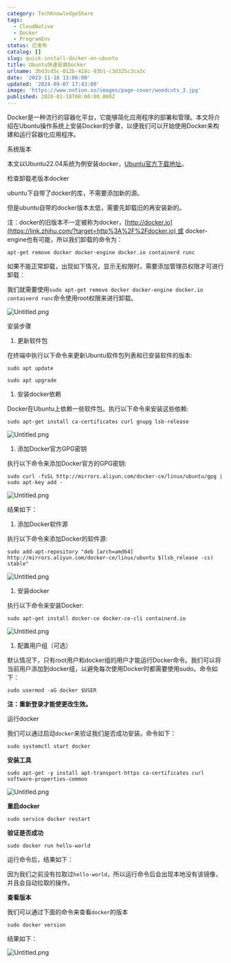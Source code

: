 ```yaml
---
category: TechKnowledgeShare
tags:
  - CloudNative
  - Docker
  - ProgramEnv
status: 已发布
catalog: []
slug: quick-install-docker-on-ubuntu
title: Ubuntu快速安装Docker
urlname: 3bd3cd5c-012b-418c-93b1-c3d325c3ca3c
date: '2023-11-18 13:06:00'
updated: '2024-09-07 17:43:00'
image: 'https://www.notion.so/images/page-cover/woodcuts_3.jpg'
published: 2020-01-18T08:00:00.000Z
---
```


Docker是一种流行的容器化平台，它能够简化应用程序的部署和管理。本文将介绍在Ubuntu操作系统上安装Docker的步骤，以便我们可以开始使用Docker来构建和运行容器化应用程序。


系统版本


本文以Ubuntu22.04系统为例安装docker，[Ubuntu官方下载地址](https://link.zhihu.com/?target=https%3A%2F%2Fubuntu.com%2Fdownload)。


检查卸载老版本docker


ubuntu下自带了docker的库，不需要添加新的源。


但是ubuntu自带的docker版本太低，需要先卸载旧的再安装新的。


注：docker的旧版本不一定被称为docker，[http://docker.io](https://link.zhihu.com/?target=http%3A%2F%2Fdocker.io) 或 docker-engine也有可能，所以我们卸载的命令为：


`apt-get remove docker docker-engine docker.io containerd runc`


如果不能正常卸载，出现如下情况，显示无权限时，需要添加管理员权限才可进行卸载：


我们就需要使用`sudo apt-get remove docker docker-engine docker.io containerd runc`命令使用root权限来进行卸载。


![Untitled.png](https://prod-files-secure.s3.us-west-2.amazonaws.com/5d24fe63-e567-4804-86f9-9fdc62e13082/39952d0f-7851-4550-b715-72a33876c773/Untitled.png?X-Amz-Algorithm=AWS4-HMAC-SHA256&X-Amz-Content-Sha256=UNSIGNED-PAYLOAD&X-Amz-Credential=ASIAZI2LB466QIEOHLLP%2F20250215%2Fus-west-2%2Fs3%2Faws4_request&X-Amz-Date=20250215T213310Z&X-Amz-Expires=3600&X-Amz-Security-Token=IQoJb3JpZ2luX2VjECUaCXVzLXdlc3QtMiJHMEUCIHe1bF6HnFZT7IQx5HTDjPYh9abEPcod2w%2Bi3Lcyq0JoAiEAwY2GtO9t%2BTv7qECjNVn0Mtx%2FTAtPZwKTWEzVFToS7mUq%2FwMIThAAGgw2Mzc0MjMxODM4MDUiDGVeYjHdCEMurRk1EyrcA6PKC7gD%2BV0WeZlxVdqkZ%2FuIE2Mzl4b1BcG3th32FhLbSA%2FN1UQZ3%2B20jmAW2ItXg66ooHKWeXq9K1stRH1AYuWsIKch%2B3w%2Bypk75edpGtRiE%2F2P8TXWNLIyHnijIOF9WuckONPvH4pkHxRHFWODp3iLmY6B2Pp4IK63b3AsoiYewnc8q3up84xLbGcbOPlesd7yZF7O0jW90mgnveRozUnuuT%2FfabVNCKlB3XP94i9fcYu6f7QGiyPW%2BSWgOM47MrHMy%2F%2B30oq1un2JlrMBkGoAcu2zwuzqd5%2Ff6ObJzEanaCcmTJIO6CWp6INgaWWusChPz6cC0rKgkeEnzqo7ndjZ7ciGPwUtPtxUfloz0fppDWepCwxxsDRhPjNfSjhlysC5ZVoiVvgpTjnCGy7Fi3HHJ9VzFfCSNUkK7z7Lx3Gjj1dQwH1M6KkByJtteuLxeTvQ3iAA57qXEURFb1oj2rS6jrv9KzH5hL8dbWKJXbIzxJCCD8%2BBxiUdIusTvvEveOYIKrTKwGPfGAMBj9JzCZzKXaeD3Ht6s2Pc%2B7Bv%2Fad%2FFi8TWrif1nBIHCQYtVlHCkqhsDPRO1nLKC%2Fer0rwPzkGkRJ67h71aGQiwrxds5o6Clt5u3sj5EaixiOCMIr0w70GOqUBlhRNuffoGf76w2XGXJNLCSXnrU%2B%2BJO2MOzIumZC6SmkhSwyD67V5BrV0c7jr1q3QX7DE5k4BIs5lfkHfMBeX6A%2BVbMLkQYn76OHjB8EJuSLCVBqR2JJq97%2F2B0dE4Ny2kfeK%2BCPgknmkwc4BZr72%2F9uoeummWNtRF%2BQ7T3WH9NSKq7FJr%2B49KSceCNuBeKU2%2Bf3w%2F2DwALED0UFn3y4JUdWOkr0k&X-Amz-Signature=78e6ca1162f779620ffe40ce6b366a7dff7b43d9883d92c97798b04cd478e3c5&X-Amz-SignedHeaders=host&x-id=GetObject)


安装步骤

1. 更新软件包

在终端中执行以下命令来更新Ubuntu软件包列表和已安装软件的版本:


`sudo apt update`


`sudo apt upgrade`

1. 安装docker依赖

Docker在Ubuntu上依赖一些软件包。执行以下命令来安装这些依赖:


`sudo apt-get install ca-certificates curl gnupg lsb-release`


![Untitled.png](https://prod-files-secure.s3.us-west-2.amazonaws.com/5d24fe63-e567-4804-86f9-9fdc62e13082/b5a549a8-6621-4824-a151-93e8b0592f14/Untitled.png?X-Amz-Algorithm=AWS4-HMAC-SHA256&X-Amz-Content-Sha256=UNSIGNED-PAYLOAD&X-Amz-Credential=ASIAZI2LB466QIEOHLLP%2F20250215%2Fus-west-2%2Fs3%2Faws4_request&X-Amz-Date=20250215T213310Z&X-Amz-Expires=3600&X-Amz-Security-Token=IQoJb3JpZ2luX2VjECUaCXVzLXdlc3QtMiJHMEUCIHe1bF6HnFZT7IQx5HTDjPYh9abEPcod2w%2Bi3Lcyq0JoAiEAwY2GtO9t%2BTv7qECjNVn0Mtx%2FTAtPZwKTWEzVFToS7mUq%2FwMIThAAGgw2Mzc0MjMxODM4MDUiDGVeYjHdCEMurRk1EyrcA6PKC7gD%2BV0WeZlxVdqkZ%2FuIE2Mzl4b1BcG3th32FhLbSA%2FN1UQZ3%2B20jmAW2ItXg66ooHKWeXq9K1stRH1AYuWsIKch%2B3w%2Bypk75edpGtRiE%2F2P8TXWNLIyHnijIOF9WuckONPvH4pkHxRHFWODp3iLmY6B2Pp4IK63b3AsoiYewnc8q3up84xLbGcbOPlesd7yZF7O0jW90mgnveRozUnuuT%2FfabVNCKlB3XP94i9fcYu6f7QGiyPW%2BSWgOM47MrHMy%2F%2B30oq1un2JlrMBkGoAcu2zwuzqd5%2Ff6ObJzEanaCcmTJIO6CWp6INgaWWusChPz6cC0rKgkeEnzqo7ndjZ7ciGPwUtPtxUfloz0fppDWepCwxxsDRhPjNfSjhlysC5ZVoiVvgpTjnCGy7Fi3HHJ9VzFfCSNUkK7z7Lx3Gjj1dQwH1M6KkByJtteuLxeTvQ3iAA57qXEURFb1oj2rS6jrv9KzH5hL8dbWKJXbIzxJCCD8%2BBxiUdIusTvvEveOYIKrTKwGPfGAMBj9JzCZzKXaeD3Ht6s2Pc%2B7Bv%2Fad%2FFi8TWrif1nBIHCQYtVlHCkqhsDPRO1nLKC%2Fer0rwPzkGkRJ67h71aGQiwrxds5o6Clt5u3sj5EaixiOCMIr0w70GOqUBlhRNuffoGf76w2XGXJNLCSXnrU%2B%2BJO2MOzIumZC6SmkhSwyD67V5BrV0c7jr1q3QX7DE5k4BIs5lfkHfMBeX6A%2BVbMLkQYn76OHjB8EJuSLCVBqR2JJq97%2F2B0dE4Ny2kfeK%2BCPgknmkwc4BZr72%2F9uoeummWNtRF%2BQ7T3WH9NSKq7FJr%2B49KSceCNuBeKU2%2Bf3w%2F2DwALED0UFn3y4JUdWOkr0k&X-Amz-Signature=93a997c7696f0a73fb517aa959888948d2d1b8aecc9926ca815487993d63ef0f&X-Amz-SignedHeaders=host&x-id=GetObject)

1. 添加Docker官方GPG密钥

执行以下命令来添加Docker官方的GPG密钥:


`sudo curl -fsSL http://mirrors.aliyun.com/docker-ce/linux/ubuntu/gpg | sudo apt-key add -`


![Untitled.png](https://prod-files-secure.s3.us-west-2.amazonaws.com/5d24fe63-e567-4804-86f9-9fdc62e13082/98014b5e-f5b7-4b16-804e-ab6917971bd3/Untitled.png?X-Amz-Algorithm=AWS4-HMAC-SHA256&X-Amz-Content-Sha256=UNSIGNED-PAYLOAD&X-Amz-Credential=ASIAZI2LB466QIEOHLLP%2F20250215%2Fus-west-2%2Fs3%2Faws4_request&X-Amz-Date=20250215T213310Z&X-Amz-Expires=3600&X-Amz-Security-Token=IQoJb3JpZ2luX2VjECUaCXVzLXdlc3QtMiJHMEUCIHe1bF6HnFZT7IQx5HTDjPYh9abEPcod2w%2Bi3Lcyq0JoAiEAwY2GtO9t%2BTv7qECjNVn0Mtx%2FTAtPZwKTWEzVFToS7mUq%2FwMIThAAGgw2Mzc0MjMxODM4MDUiDGVeYjHdCEMurRk1EyrcA6PKC7gD%2BV0WeZlxVdqkZ%2FuIE2Mzl4b1BcG3th32FhLbSA%2FN1UQZ3%2B20jmAW2ItXg66ooHKWeXq9K1stRH1AYuWsIKch%2B3w%2Bypk75edpGtRiE%2F2P8TXWNLIyHnijIOF9WuckONPvH4pkHxRHFWODp3iLmY6B2Pp4IK63b3AsoiYewnc8q3up84xLbGcbOPlesd7yZF7O0jW90mgnveRozUnuuT%2FfabVNCKlB3XP94i9fcYu6f7QGiyPW%2BSWgOM47MrHMy%2F%2B30oq1un2JlrMBkGoAcu2zwuzqd5%2Ff6ObJzEanaCcmTJIO6CWp6INgaWWusChPz6cC0rKgkeEnzqo7ndjZ7ciGPwUtPtxUfloz0fppDWepCwxxsDRhPjNfSjhlysC5ZVoiVvgpTjnCGy7Fi3HHJ9VzFfCSNUkK7z7Lx3Gjj1dQwH1M6KkByJtteuLxeTvQ3iAA57qXEURFb1oj2rS6jrv9KzH5hL8dbWKJXbIzxJCCD8%2BBxiUdIusTvvEveOYIKrTKwGPfGAMBj9JzCZzKXaeD3Ht6s2Pc%2B7Bv%2Fad%2FFi8TWrif1nBIHCQYtVlHCkqhsDPRO1nLKC%2Fer0rwPzkGkRJ67h71aGQiwrxds5o6Clt5u3sj5EaixiOCMIr0w70GOqUBlhRNuffoGf76w2XGXJNLCSXnrU%2B%2BJO2MOzIumZC6SmkhSwyD67V5BrV0c7jr1q3QX7DE5k4BIs5lfkHfMBeX6A%2BVbMLkQYn76OHjB8EJuSLCVBqR2JJq97%2F2B0dE4Ny2kfeK%2BCPgknmkwc4BZr72%2F9uoeummWNtRF%2BQ7T3WH9NSKq7FJr%2B49KSceCNuBeKU2%2Bf3w%2F2DwALED0UFn3y4JUdWOkr0k&X-Amz-Signature=09c6403f6ac0aa36a51cf960bf274191edfd7d8614fbb837a5120ded3f10110a&X-Amz-SignedHeaders=host&x-id=GetObject)


结果如下：

1. 添加Docker软件源

执行以下命令来添加Docker的软件源:


`sudo add-apt-repository "deb [arch=amd64] http://mirrors.aliyun.com/docker-ce/linux/ubuntu $(lsb_release -cs) stable"`


![Untitled.png](https://prod-files-secure.s3.us-west-2.amazonaws.com/5d24fe63-e567-4804-86f9-9fdc62e13082/7fc5bdbe-9d4c-48b8-ba03-3309380f47ba/Untitled.png?X-Amz-Algorithm=AWS4-HMAC-SHA256&X-Amz-Content-Sha256=UNSIGNED-PAYLOAD&X-Amz-Credential=ASIAZI2LB466QIEOHLLP%2F20250215%2Fus-west-2%2Fs3%2Faws4_request&X-Amz-Date=20250215T213310Z&X-Amz-Expires=3600&X-Amz-Security-Token=IQoJb3JpZ2luX2VjECUaCXVzLXdlc3QtMiJHMEUCIHe1bF6HnFZT7IQx5HTDjPYh9abEPcod2w%2Bi3Lcyq0JoAiEAwY2GtO9t%2BTv7qECjNVn0Mtx%2FTAtPZwKTWEzVFToS7mUq%2FwMIThAAGgw2Mzc0MjMxODM4MDUiDGVeYjHdCEMurRk1EyrcA6PKC7gD%2BV0WeZlxVdqkZ%2FuIE2Mzl4b1BcG3th32FhLbSA%2FN1UQZ3%2B20jmAW2ItXg66ooHKWeXq9K1stRH1AYuWsIKch%2B3w%2Bypk75edpGtRiE%2F2P8TXWNLIyHnijIOF9WuckONPvH4pkHxRHFWODp3iLmY6B2Pp4IK63b3AsoiYewnc8q3up84xLbGcbOPlesd7yZF7O0jW90mgnveRozUnuuT%2FfabVNCKlB3XP94i9fcYu6f7QGiyPW%2BSWgOM47MrHMy%2F%2B30oq1un2JlrMBkGoAcu2zwuzqd5%2Ff6ObJzEanaCcmTJIO6CWp6INgaWWusChPz6cC0rKgkeEnzqo7ndjZ7ciGPwUtPtxUfloz0fppDWepCwxxsDRhPjNfSjhlysC5ZVoiVvgpTjnCGy7Fi3HHJ9VzFfCSNUkK7z7Lx3Gjj1dQwH1M6KkByJtteuLxeTvQ3iAA57qXEURFb1oj2rS6jrv9KzH5hL8dbWKJXbIzxJCCD8%2BBxiUdIusTvvEveOYIKrTKwGPfGAMBj9JzCZzKXaeD3Ht6s2Pc%2B7Bv%2Fad%2FFi8TWrif1nBIHCQYtVlHCkqhsDPRO1nLKC%2Fer0rwPzkGkRJ67h71aGQiwrxds5o6Clt5u3sj5EaixiOCMIr0w70GOqUBlhRNuffoGf76w2XGXJNLCSXnrU%2B%2BJO2MOzIumZC6SmkhSwyD67V5BrV0c7jr1q3QX7DE5k4BIs5lfkHfMBeX6A%2BVbMLkQYn76OHjB8EJuSLCVBqR2JJq97%2F2B0dE4Ny2kfeK%2BCPgknmkwc4BZr72%2F9uoeummWNtRF%2BQ7T3WH9NSKq7FJr%2B49KSceCNuBeKU2%2Bf3w%2F2DwALED0UFn3y4JUdWOkr0k&X-Amz-Signature=f7824d198b02e69e9c40a54d0639f72ac61a8f4ac3aa6d6d6c1c2434f2361b9f&X-Amz-SignedHeaders=host&x-id=GetObject)

1. 安装docker

执行以下命令来安装Docker:


`sudo apt-get install docker-ce docker-ce-cli containerd.io`


![Untitled.png](https://prod-files-secure.s3.us-west-2.amazonaws.com/5d24fe63-e567-4804-86f9-9fdc62e13082/d5ede442-ffc5-49c3-a76a-76559a797244/Untitled.png?X-Amz-Algorithm=AWS4-HMAC-SHA256&X-Amz-Content-Sha256=UNSIGNED-PAYLOAD&X-Amz-Credential=ASIAZI2LB466QIEOHLLP%2F20250215%2Fus-west-2%2Fs3%2Faws4_request&X-Amz-Date=20250215T213310Z&X-Amz-Expires=3600&X-Amz-Security-Token=IQoJb3JpZ2luX2VjECUaCXVzLXdlc3QtMiJHMEUCIHe1bF6HnFZT7IQx5HTDjPYh9abEPcod2w%2Bi3Lcyq0JoAiEAwY2GtO9t%2BTv7qECjNVn0Mtx%2FTAtPZwKTWEzVFToS7mUq%2FwMIThAAGgw2Mzc0MjMxODM4MDUiDGVeYjHdCEMurRk1EyrcA6PKC7gD%2BV0WeZlxVdqkZ%2FuIE2Mzl4b1BcG3th32FhLbSA%2FN1UQZ3%2B20jmAW2ItXg66ooHKWeXq9K1stRH1AYuWsIKch%2B3w%2Bypk75edpGtRiE%2F2P8TXWNLIyHnijIOF9WuckONPvH4pkHxRHFWODp3iLmY6B2Pp4IK63b3AsoiYewnc8q3up84xLbGcbOPlesd7yZF7O0jW90mgnveRozUnuuT%2FfabVNCKlB3XP94i9fcYu6f7QGiyPW%2BSWgOM47MrHMy%2F%2B30oq1un2JlrMBkGoAcu2zwuzqd5%2Ff6ObJzEanaCcmTJIO6CWp6INgaWWusChPz6cC0rKgkeEnzqo7ndjZ7ciGPwUtPtxUfloz0fppDWepCwxxsDRhPjNfSjhlysC5ZVoiVvgpTjnCGy7Fi3HHJ9VzFfCSNUkK7z7Lx3Gjj1dQwH1M6KkByJtteuLxeTvQ3iAA57qXEURFb1oj2rS6jrv9KzH5hL8dbWKJXbIzxJCCD8%2BBxiUdIusTvvEveOYIKrTKwGPfGAMBj9JzCZzKXaeD3Ht6s2Pc%2B7Bv%2Fad%2FFi8TWrif1nBIHCQYtVlHCkqhsDPRO1nLKC%2Fer0rwPzkGkRJ67h71aGQiwrxds5o6Clt5u3sj5EaixiOCMIr0w70GOqUBlhRNuffoGf76w2XGXJNLCSXnrU%2B%2BJO2MOzIumZC6SmkhSwyD67V5BrV0c7jr1q3QX7DE5k4BIs5lfkHfMBeX6A%2BVbMLkQYn76OHjB8EJuSLCVBqR2JJq97%2F2B0dE4Ny2kfeK%2BCPgknmkwc4BZr72%2F9uoeummWNtRF%2BQ7T3WH9NSKq7FJr%2B49KSceCNuBeKU2%2Bf3w%2F2DwALED0UFn3y4JUdWOkr0k&X-Amz-Signature=eebfa299261a1543b3cf4227dd94db0e7696b380a17614e7ca8cda90e50e4f31&X-Amz-SignedHeaders=host&x-id=GetObject)

1. 配置用户组（可选）

默认情况下，只有root用户和docker组的用户才能运行Docker命令。我们可以将当前用户添加到docker组，以避免每次使用Docker时都需要使用sudo。命令如下：


`sudo usermod -aG docker $USER`


**注：重新登录才能使更改生效。**


运行docker


我们可以通过启动`docker`来验证我们是否成功安装。命令如下：


`sudo systemctl start docker`


**安装工具**


`sudo apt-get -y install apt-transport-https ca-certificates curl software-properties-common`


![Untitled.png](https://prod-files-secure.s3.us-west-2.amazonaws.com/5d24fe63-e567-4804-86f9-9fdc62e13082/0c3615c1-94db-46f5-9743-68bb221a9964/Untitled.png?X-Amz-Algorithm=AWS4-HMAC-SHA256&X-Amz-Content-Sha256=UNSIGNED-PAYLOAD&X-Amz-Credential=ASIAZI2LB466QIEOHLLP%2F20250215%2Fus-west-2%2Fs3%2Faws4_request&X-Amz-Date=20250215T213310Z&X-Amz-Expires=3600&X-Amz-Security-Token=IQoJb3JpZ2luX2VjECUaCXVzLXdlc3QtMiJHMEUCIHe1bF6HnFZT7IQx5HTDjPYh9abEPcod2w%2Bi3Lcyq0JoAiEAwY2GtO9t%2BTv7qECjNVn0Mtx%2FTAtPZwKTWEzVFToS7mUq%2FwMIThAAGgw2Mzc0MjMxODM4MDUiDGVeYjHdCEMurRk1EyrcA6PKC7gD%2BV0WeZlxVdqkZ%2FuIE2Mzl4b1BcG3th32FhLbSA%2FN1UQZ3%2B20jmAW2ItXg66ooHKWeXq9K1stRH1AYuWsIKch%2B3w%2Bypk75edpGtRiE%2F2P8TXWNLIyHnijIOF9WuckONPvH4pkHxRHFWODp3iLmY6B2Pp4IK63b3AsoiYewnc8q3up84xLbGcbOPlesd7yZF7O0jW90mgnveRozUnuuT%2FfabVNCKlB3XP94i9fcYu6f7QGiyPW%2BSWgOM47MrHMy%2F%2B30oq1un2JlrMBkGoAcu2zwuzqd5%2Ff6ObJzEanaCcmTJIO6CWp6INgaWWusChPz6cC0rKgkeEnzqo7ndjZ7ciGPwUtPtxUfloz0fppDWepCwxxsDRhPjNfSjhlysC5ZVoiVvgpTjnCGy7Fi3HHJ9VzFfCSNUkK7z7Lx3Gjj1dQwH1M6KkByJtteuLxeTvQ3iAA57qXEURFb1oj2rS6jrv9KzH5hL8dbWKJXbIzxJCCD8%2BBxiUdIusTvvEveOYIKrTKwGPfGAMBj9JzCZzKXaeD3Ht6s2Pc%2B7Bv%2Fad%2FFi8TWrif1nBIHCQYtVlHCkqhsDPRO1nLKC%2Fer0rwPzkGkRJ67h71aGQiwrxds5o6Clt5u3sj5EaixiOCMIr0w70GOqUBlhRNuffoGf76w2XGXJNLCSXnrU%2B%2BJO2MOzIumZC6SmkhSwyD67V5BrV0c7jr1q3QX7DE5k4BIs5lfkHfMBeX6A%2BVbMLkQYn76OHjB8EJuSLCVBqR2JJq97%2F2B0dE4Ny2kfeK%2BCPgknmkwc4BZr72%2F9uoeummWNtRF%2BQ7T3WH9NSKq7FJr%2B49KSceCNuBeKU2%2Bf3w%2F2DwALED0UFn3y4JUdWOkr0k&X-Amz-Signature=b9831baf575a04c926e655fc823ccdd835800cf1961ff796d9d4cfb2cb6440fc&X-Amz-SignedHeaders=host&x-id=GetObject)


**重启docker**


`sudo service docker restart`


**验证是否成功**


`sudo docker run hello-world`


运行命令后，结果如下：


因为我们之前没有拉取过`hello-world`，所以运行命令后会出现本地没有该镜像，并且会自动拉取的操作。


**查看版本**


我们可以通过下面的命令来查看`docker`的版本


`sudo docker version`


结果如下：


![Untitled.png](https://prod-files-secure.s3.us-west-2.amazonaws.com/5d24fe63-e567-4804-86f9-9fdc62e13082/efdb509a-3c1e-41a3-91ee-a1bd88793688/Untitled.png?X-Amz-Algorithm=AWS4-HMAC-SHA256&X-Amz-Content-Sha256=UNSIGNED-PAYLOAD&X-Amz-Credential=ASIAZI2LB466QIEOHLLP%2F20250215%2Fus-west-2%2Fs3%2Faws4_request&X-Amz-Date=20250215T213310Z&X-Amz-Expires=3600&X-Amz-Security-Token=IQoJb3JpZ2luX2VjECUaCXVzLXdlc3QtMiJHMEUCIHe1bF6HnFZT7IQx5HTDjPYh9abEPcod2w%2Bi3Lcyq0JoAiEAwY2GtO9t%2BTv7qECjNVn0Mtx%2FTAtPZwKTWEzVFToS7mUq%2FwMIThAAGgw2Mzc0MjMxODM4MDUiDGVeYjHdCEMurRk1EyrcA6PKC7gD%2BV0WeZlxVdqkZ%2FuIE2Mzl4b1BcG3th32FhLbSA%2FN1UQZ3%2B20jmAW2ItXg66ooHKWeXq9K1stRH1AYuWsIKch%2B3w%2Bypk75edpGtRiE%2F2P8TXWNLIyHnijIOF9WuckONPvH4pkHxRHFWODp3iLmY6B2Pp4IK63b3AsoiYewnc8q3up84xLbGcbOPlesd7yZF7O0jW90mgnveRozUnuuT%2FfabVNCKlB3XP94i9fcYu6f7QGiyPW%2BSWgOM47MrHMy%2F%2B30oq1un2JlrMBkGoAcu2zwuzqd5%2Ff6ObJzEanaCcmTJIO6CWp6INgaWWusChPz6cC0rKgkeEnzqo7ndjZ7ciGPwUtPtxUfloz0fppDWepCwxxsDRhPjNfSjhlysC5ZVoiVvgpTjnCGy7Fi3HHJ9VzFfCSNUkK7z7Lx3Gjj1dQwH1M6KkByJtteuLxeTvQ3iAA57qXEURFb1oj2rS6jrv9KzH5hL8dbWKJXbIzxJCCD8%2BBxiUdIusTvvEveOYIKrTKwGPfGAMBj9JzCZzKXaeD3Ht6s2Pc%2B7Bv%2Fad%2FFi8TWrif1nBIHCQYtVlHCkqhsDPRO1nLKC%2Fer0rwPzkGkRJ67h71aGQiwrxds5o6Clt5u3sj5EaixiOCMIr0w70GOqUBlhRNuffoGf76w2XGXJNLCSXnrU%2B%2BJO2MOzIumZC6SmkhSwyD67V5BrV0c7jr1q3QX7DE5k4BIs5lfkHfMBeX6A%2BVbMLkQYn76OHjB8EJuSLCVBqR2JJq97%2F2B0dE4Ny2kfeK%2BCPgknmkwc4BZr72%2F9uoeummWNtRF%2BQ7T3WH9NSKq7FJr%2B49KSceCNuBeKU2%2Bf3w%2F2DwALED0UFn3y4JUdWOkr0k&X-Amz-Signature=bae8ce3aecc463b8f2dc77e05ab0740e06a1e4f64a8b0079ef5ea226e24dfaca&X-Amz-SignedHeaders=host&x-id=GetObject)

